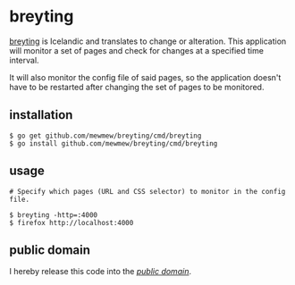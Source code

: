 breyting
========

[breyting][] is Icelandic and translates to change or alteration. This
application will monitor a set of pages and check for changes at a specified
time interval.

It will also monitor the config file of said pages, so the application doesn't
have to be restarted after changing the set of pages to be monitored.

[breyting]: https://en.wiktionary.org/wiki/breyting

installation
------------

    $ go get github.com/mewmew/breyting/cmd/breyting
    $ go install github.com/mewmew/breyting/cmd/breyting

usage
-----

    # Specify which pages (URL and CSS selector) to monitor in the config file.

    $ breyting -http=:4000
    $ firefox http://localhost:4000

public domain
-------------
I hereby release this code into the *[public domain][]*.

[public domain]: https://creativecommons.org/publicdomain/zero/1.0/
